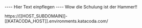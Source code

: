 ---- Hier Text einpflegen ----
Wow die Schulung ist der Hammer!!

https://[[HOST_SUBDOMAIN]]-[[KATACODA_HOST]].environments.katacoda.com/